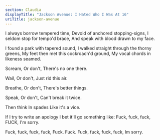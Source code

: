 ```yaml
---
section: Claudia
displayTitle: "Jackson Avenue: I Hated Who I Was At 16"
uriTitle: jackson-avenue
---
```


I always borrow tempered time,
Devoid of anchored stopping-signs,
I seldom stop for tempo'd brace,
And speak with blood drawn to my face.

I found a park with tapered sound,
I walked straight through the thorny greens,
My feet then met this cockroach'd ground,
My vocal chords in likeness seamed.

Scream,
Or don't,
There's no one there.

Wail,
Or don't,
Just rid this air.

Breathe,
Or don't,
There's better things.

Speak,
Or don't,
Can't break it twice.

Then think
In spades
Like it's a vice.

If I try to write an apology
I bet it'll go something like:
Fuck, fuck, fuck, FUCK,
I'm sorry.

Fuck, fuck, fuck, fuck,
Fuck. Fuck.
Fuck, fuck, fuck, fuck,
Im sorry.